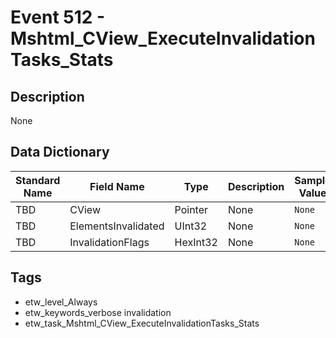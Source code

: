 # Event 512 - Mshtml_CView_ExecuteInvalidationTasks_Stats

## Description
None

## Data Dictionary
|Standard Name|Field Name|Type|Description|Sample Value|
|---|---|---|---|---|
|TBD|CView|Pointer|None|`None`|
|TBD|ElementsInvalidated|UInt32|None|`None`|
|TBD|InvalidationFlags|HexInt32|None|`None`|

## Tags
* etw_level_Always
* etw_keywords_verbose invalidation
* etw_task_Mshtml_CView_ExecuteInvalidationTasks_Stats